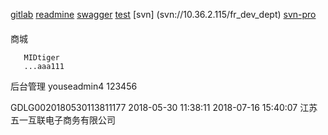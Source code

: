 [gitlab](http://10.36.2.115)
[readmine](http://10.36.2.115:81/redmine/)
[swagger](http://10.36.2.114:8888/api/swagger/index.html#!/v1%2Forder/listAll)
[test](http://10.36.2.119:3000/buyerOrderPage)
[svn] (svn://10.36.2.115/fr_dev_dept)
[svn-pro](svn://10.36.2.115/pro_des_dept/)
#### 
>
商城
```
   MIDtiger
   ...aaa111
```
>
后台管理
youseadmin4           123456



GDLG0020180530113811177	2018-05-30 11:38:11	2018-07-16 15:40:07	江苏五一互联电子商务有限公司